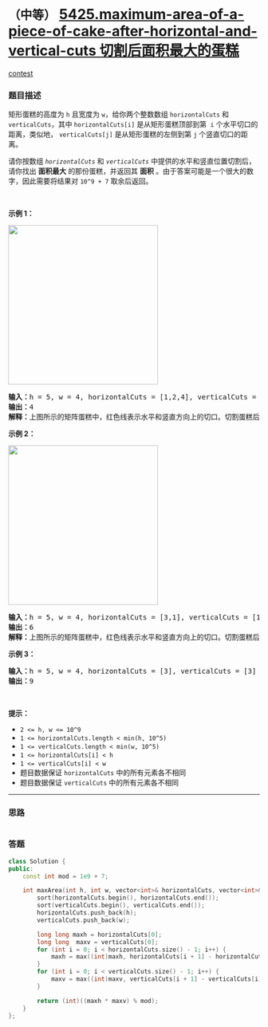 # `（中等）` [5425.maximum-area-of-a-piece-of-cake-after-horizontal-and-vertical-cuts 切割后面积最大的蛋糕](https://leetcode-cn.com/problems/maximum-area-of-a-piece-of-cake-after-horizontal-and-vertical-cuts/)

[contest](https://leetcode-cn.com/contest/weekly-contest-191/problems/maximum-area-of-a-piece-of-cake-after-horizontal-and-vertical-cuts/)

### 题目描述
<p>矩形蛋糕的高度为 <code>h</code> 且宽度为 <code>w</code>，给你两个整数数组 <code>horizontalCuts</code> 和 <code>verticalCuts</code>，其中 <code>horizontalCuts[i]</code> 是从矩形蛋糕顶部到第&nbsp; <code>i</code> 个水平切口的距离，类似地， <code>verticalCuts[j]</code> 是从矩形蛋糕的左侧到第 <code>j</code> 个竖直切口的距离。</p>

<p>请你按数组 <em><code>horizontalCuts</code> </em>和<em> <code>verticalCuts</code> </em>中提供的水平和竖直位置切割后，请你找出 <strong>面积最大</strong> 的那份蛋糕，并返回其 <strong>面积</strong> 。由于答案可能是一个很大的数字，因此需要将结果对 <code>10^9 + 7</code> 取余后返回。</p>

<p>&nbsp;</p>

<p><strong>示例 1：</strong></p>

<p><img style="height: 320px; width: 300px;" src="https://assets.leetcode-cn.com/aliyun-lc-upload/uploads/2020/05/30/leetcode_max_area_2.png" alt=""></p>

<pre><strong>输入：</strong>h = 5, w = 4, horizontalCuts = [1,2,4], verticalCuts = [1,3]
<strong>输出：</strong>4 
<strong>解释：</strong>上图所示的矩阵蛋糕中，红色线表示水平和竖直方向上的切口。切割蛋糕后，绿色的那份蛋糕面积最大。
</pre>

<p><strong>示例 2：</strong></p>

<p><strong><img style="height: 320px; width: 300px;" src="https://assets.leetcode-cn.com/aliyun-lc-upload/uploads/2020/05/30/leetcode_max_area_3.png" alt=""></strong></p>

<pre><strong>输入：</strong>h = 5, w = 4, horizontalCuts = [3,1], verticalCuts = [1]
<strong>输出：</strong>6
<strong>解释：</strong>上图所示的矩阵蛋糕中，红色线表示水平和竖直方向上的切口。切割蛋糕后，绿色和黄色的两份蛋糕面积最大。</pre>

<p><strong>示例 3：</strong></p>

<pre><strong>输入：</strong>h = 5, w = 4, horizontalCuts = [3], verticalCuts = [3]
<strong>输出：</strong>9
</pre>

<p>&nbsp;</p>

<p><strong>提示：</strong></p>

<ul>
	<li><code>2 <= h,&nbsp;w <= 10^9</code></li>
	<li><code>1 <=&nbsp;horizontalCuts.length <&nbsp;min(h, 10^5)</code></li>
	<li><code>1 <=&nbsp;verticalCuts.length < min(w, 10^5)</code></li>
	<li><code>1 <=&nbsp;horizontalCuts[i] < h</code></li>
	<li><code>1 <=&nbsp;verticalCuts[i] < w</code></li>
	<li>题目数据保证 <code>horizontalCuts</code> 中的所有元素各不相同</li>
	<li>题目数据保证 <code>verticalCuts</code>&nbsp;中的所有元素各不相同</li>
</ul>


---
### 思路
```
```



### 答题
``` C++
class Solution {
public:
    const int mod = 1e9 + 7;

    int maxArea(int h, int w, vector<int>& horizontalCuts, vector<int>& verticalCuts) {
        sort(horizontalCuts.begin(), horizontalCuts.end());
        sort(verticalCuts.begin(), verticalCuts.end());
        horizontalCuts.push_back(h);
        verticalCuts.push_back(w);

        long long maxh = horizontalCuts[0];
        long long  maxv = verticalCuts[0];
        for (int i = 0; i < horizontalCuts.size() - 1; i++) {
            maxh = max((int)maxh, horizontalCuts[i + 1] - horizontalCuts[i]);
        }
        for (int i = 0; i < verticalCuts.size() - 1; i++) {
            maxv = max((int)maxv, verticalCuts[i + 1] - verticalCuts[i]);
        }

        return (int)((maxh * maxv) % mod);
    }
};
```




